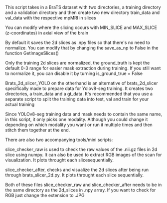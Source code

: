 This script takes in a BraTS dataset with two directories, a 
training directory and a validation directory and then create
two new directory train_data and val_data with the respective
mpMRI in slices

You can modify where the slicing occurs with MIN_SLICE and MAX_SLICE
(z-coordinates) in axial view of the brain

By default it saves the 2d slices as .npy files 
so that there's no need to normalize. You can modify that
by changing the save_as_np to False in the function GetImageSlices()

Only the training 2d slices are normalized, the ground_truth 
is kept the default 0-3 range for easier mask extraction during training. 
If you still want to normalize it, you can disable it by turning is_ground_true = False

Brats_2d_slicer_YOLO on the otherhand is an alternative of brats_2d_slicer
specifically made to prepare data for Yolov8-seg 
training. It creates two directories, a train_data
and a gt_data. It's recommended that you use a separate
script to split the training data into test, val and train 
for your actual training

Since YOLOv8-seg training data and mask needs to contain
the same name, in this script, it only picks one modality. 
Although you could change it depending on which modality you want
or run it multiple times and then stitch them together at the end. 

There are also two accompanying tools/mini scripts: 

slice_checker_raw is used to check the raw values of the .nii.gz files in 2d slice
using numpy. It can also be used to extract RGB images of the scan for visualization. 
It plots throught each slicesequentially.

slice_checker_after, checks and visualize the 2d slices after being run through 
brats_slicer_2d.py. It plots throught each slice sequentially. 

Both of these files slice_checker_raw and slice_checker_after needs to be in the 
same directory as the 2d_slices in .npy array. If you want to check for 
RGB just change the extension to .JPG
